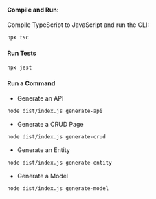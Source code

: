 #### Compile and Run:

Compile TypeScript to JavaScript and run the CLI:

```bash
npx tsc
```

#### Run Tests

```bash
npx jest
```

#### Run a Command

- Generate an API

```bash
node dist/index.js generate-api
```

- Generate a CRUD Page

```bash
node dist/index.js generate-crud
```

- Generate an Entity

```bash
node dist/index.js generate-entity
```

- Generate a Model

```bash
node dist/index.js generate-model
```
